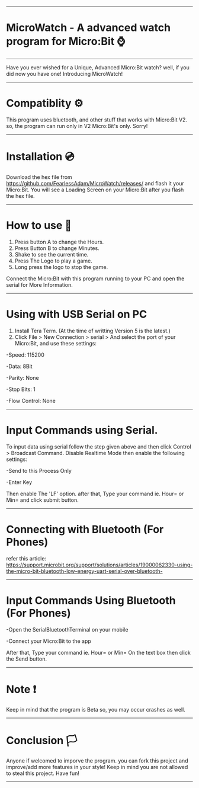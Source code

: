 ______________________________________________________
# MicroWatch - A advanced watch program for Micro:Bit ⌚
______________________________________________________

Have you ever wished for a Unique, Advanced Micro:Bit watch? well, if you did now you have one! Introducing MicroWatch!

______________________________________________________
# Compatiblity ⚙️

This program uses bluetooth, and other stuff that works with Micro:Bit V2. so, the program can run only in V2 Micro:Bit's only. Sorry!
______________________________________________________
# Installation 💿

Download the hex file from https://github.com/FearlessAdam/MicroWatch/releases/ and flash it your Micro:Bit. You will see a Loading Screen on your Micro:Bit after you flash the hex file.
______________________________________________________
# How to use 📖

1. Press button A to change the Hours.
2. Press Button B to change Minutes.
3. Shake to see the current time.
4. Press The Logo to play a game.
5. Long press the logo to stop the game.

Connect the Micro:Bit with this program running to your PC and open the serial for More Information.
______________________________________________________
# Using with USB Serial on PC

1. Install Tera Term. (At the time of writting Version 5 is the latest.)
2. Click File > New Connection > serial > And select the port of your Micro:Bit, and use these settings:

 -Speed: 115200

 -Data: 8Bit

 -Parity: None

 -Stop Bits: 1

 -Flow Control: None
______________________________________________________
# Input Commands using Serial.

To input data using serial follow the step given above and then click Control > Broadcast Command. Disable Realtime Mode then enable the following settings:

-Send to this Process Only

-Enter Key

Then enable The 'LF' option. after that, Type your command ie. Hour=<Hours> or Min=<Minutes> and click submit button.
______________________________________________________
# Connecting with Bluetooth (For Phones)

refer this article: https://support.microbit.org/support/solutions/articles/19000062330-using-the-micro-bit-bluetooth-low-energy-uart-serial-over-bluetooth-
______________________________________________________
# Input Commands Using Bluetooth (For Phones)

-Open the SerialBluetoothTerminal on your mobile

-Connect your Micro:Bit to the app

After that, Type your command ie. Hour=<Hours> or Min=<Minutes> On the text box then click the Send button.
______________________________________________________
# Note ❗

Keep in mind that the program is Beta so, you may occur crashes as well.
______________________________________________________
# Conclusion 🏳️

Anyone if welcomed to imporve the program. you can fork this project and improve/add more features in your style! Keep in mind you are not allowed to steal this project. Have fun!
______________________________________________________
